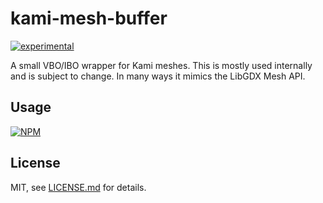 # kami-mesh-buffer

[![experimental](http://badges.github.io/stability-badges/dist/experimental.svg)](http://github.com/badges/stability-badges)

A small VBO/IBO wrapper for Kami meshes. This is mostly used internally and is subject to change. In many ways it mimics the LibGDX Mesh API.

## Usage

[![NPM](https://nodei.co/npm/kami-mesh-buffer.png)](https://nodei.co/npm/kami-mesh-buffer/)

## License

MIT, see [LICENSE.md](http://github.com/mattdesl/kami-mesh-buffer/blob/master/LICENSE.md) for details.
